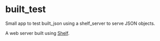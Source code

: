 # built_test

Small app to test built_json using a shelf_server to serve JSON objects.

A web server built using [Shelf](https://pub.dartlang.org/packages/shelf).
